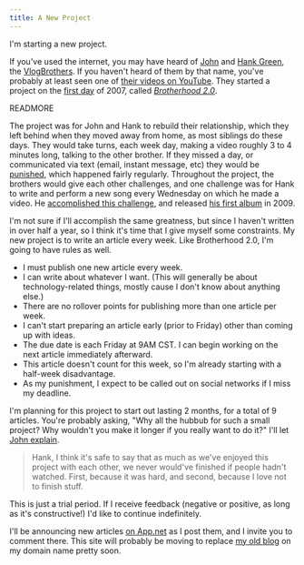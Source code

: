 ```yaml
---
title: A New Project
---
```


I'm starting a new project.

If you've used the internet, you may have heard of [John](https://en.wikipedia.org/wiki/John_Green_(author)) and [Hank Green](https://en.wikipedia.org/wiki/Hank_Green), the [VlogBrothers](https://en.wikipedia.org/wiki/VlogBrothers). If you haven't heard of them by that name, you've probably at least seen one of [their videos on YouTube](https://www.youtube.com/user/vlogbrothers). They started a project on the [first day](https://www.youtube.com/watch?v=vtyXbTHKhI0) of 2007, called *[Brotherhood 2.0](http://nerdfighteria.info/entry/1116)*.

READMORE

The project was for John and Hank to rebuild their relationship, which they left behind when they moved away from home, as most siblings do these days. They would take turns, each week day, making a video roughly 3 to 4 minutes long, talking to the other brother. If they missed a day, or communicated via text (email, instant message, etc) they would be [punished](https://www.youtube.com/watch?v=ptjMRDUX744), which happened fairly regularly. Throughout the project, the brothers would give each other challenges, and one challenge was for Hank to write and perform a new song every Wednesday on which he made a video. He [accomplished this challenge](https://www.youtube.com/watch?v=CvvFiZyEyTA), and released [his first album](https://itunes.apple.com/us/album/so-jokes/id303875663) in 2009.

I'm not sure if I'll accomplish the same greatness, but since I haven't written in over half a year, so I think it's time that I give myself some constraints. My new project is to write an article every week. Like Brotherhood 2.0, I'm going to have rules as well.

- I must publish one new article every week.
- I can write about whatever I want. (This will generally be about technology-related things, mostly cause I don't know about anything else.)
- There are no rollover points for publishing more than one article per week.
- I can't start preparing an article early (prior to Friday) other than coming up with ideas.
- The due date is each Friday at 9AM CST. I can begin working on the next article immediately afterward.
- This article doesn't count for this week, so I'm already starting with a half-week disadvantage.
- As my punishment, I expect to be called out on social networks if I miss my deadline.

I'm planning for this project to start out lasting 2 months, for a total of 9 articles. You're probably asking, "Why all the hubbub for such a small project? Why wouldn't you make it longer if you really want to do it?" I'll let [John explain](https://www.youtube.com/watch?v=XN4sxxYXFb4).

> Hank, I think it's safe to say that as much as we've enjoyed this project with each other, we never would've finished if people hadn't watched. First, because it was hard, and second, because I love not to finish stuff.

This is just a trial period. If I receive feedback (negative or positive, as long as it's constructive!) I'd like to continue indefinitely.

I'll be announcing new articles [on App.net](http://alpha.app.net/wjl) as I post them, and I invite you to comment there. This site will probably be moving to replace [my old blog](http://wjlafrance.net) on my domain name pretty soon.
